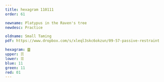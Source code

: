 ```yaml
---
title: hexagram 110111
order: 61

newname: Platypus in the Raven's tree
newdesc: Practice

oldname: Small Taming
pdf: https://www.dropbox.com/s/xleql3skc6okzun/09-57-passive-restraint.pdf?dl=0

hexagram: ䷈
upper: ☴
lower: ☰
blue: 11
green: 11
red: 01
---
```

